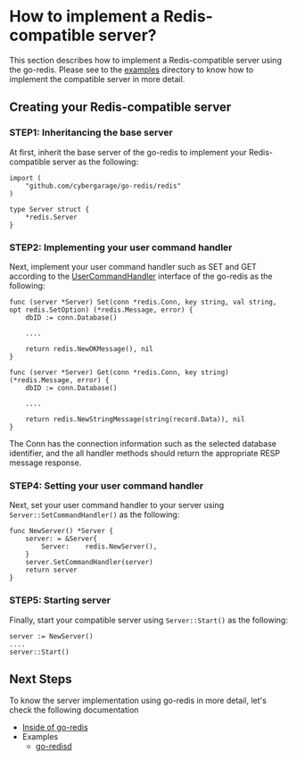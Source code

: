 # How to implement a Redis-compatible server?

This section describes how to implement a Redis-compatible server using the go-redis. Please see to the [examples](../examples) directory to know how to implement the compatible server in more detail.

## Creating your Redis-compatible server

### STEP1: Inheritancing the base server

At first, inherit the base server of the go-redis to implement your Redis-compatible server as the following:

```
import (
	"github.com/cybergarage/go-redis/redis"
)

type Server struct {
	*redis.Server
}
```

### STEP2: Implementing your user command handler

Next, implement your user command handler such as SET and GET according to the [UserCommandHandler](../redis/handler.go) interface of the go-redis as the following:

```
func (server *Server) Set(conn *redis.Conn, key string, val string, opt redis.SetOption) (*redis.Message, error) {
	dbID := conn.Database()

    ....

	return redis.NewOKMessage(), nil
}

func (server *Server) Get(conn *redis.Conn, key string) (*redis.Message, error) {
	dbID := conn.Database()

    ....

	return redis.NewStringMessage(string(record.Data)), nil
}
```

The Conn has the connection information such as the selected database identifier, and the all handler methods should return the appropriate RESP message response.

### STEP4: Setting your user command handler

Next, set your user command handler to your server using `Server::SetCommandHandler()` as the following:

```
func NewServer() *Server {
	server: = &Server{
		Server:    redis.NewServer(),
	}
    server.SetCommandHandler(server)
    return server
}
```

### STEP5: Starting server

Finally, start your compatible server using `Server::Start()` as the following:

```
server := NewServer()
....
server::Start()
```

## Next Steps

To know the server implementation using go-redis in more detail, let's check the following documentation 

- [Inside of go-redis](server_inside.md)
- Examples
    - [go-redisd](../examples/go-redisd)
